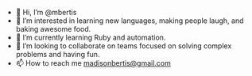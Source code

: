 - 👋 Hi, I’m @mbertis
- 👀 I’m interested in learning new languages, making people laugh, and baking awesome food.
- 🌱 I’m currently learning Ruby and automation.
- 💞️ I’m looking to collaborate on teams focused on solving complex problems and having fun.
- 📫 How to reach me madisonbertis@gmail.com

<!---
mbertis/mbertis is a ✨ special ✨ repository because its `README.md` (this file) appears on your GitHub profile.
You can click the Preview link to take a look at your changes.
--->
